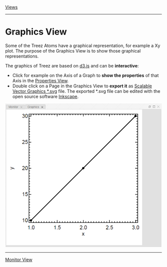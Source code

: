 [Views](./views.md)

----

#	Graphics View

Some of the Treez Atoms have a graphical representation, for example a Xy plot. The purpose of the Graphics View is to show those graphical representations. 

The graphics of Treez are based on [d3.js](https://d3js.org/) and can be **interactive**:

* Click for example on the Axis of a Graph to **show the properties** of that Axis in the [Properties View](./propertiesView.md). 
* Double click on a Page in the Graphics View to **export it** as [Scalable Vector Graphics \*.svg](https://en.wikipedia.org/wiki/Scalable_Vector_Graphics) file. The exported \*.svg file can be edited with the open source software [Inkscape](https://inkscape.org/).

<img width="650" src="../images/graphicsView.png">

----
[Monitor View](./monitorView.md)

